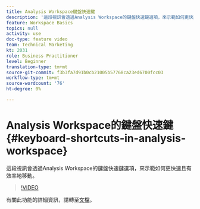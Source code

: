 ```yaml
---
title: Analysis Workspace鍵盤快速鍵
description: '這段視訊會透過Analysis Workspace的鍵盤快速鍵選項，來示範如何更快速且有效率地移動。 '
feature: Workspace Basics
topics: null
activity: use
doc-type: feature video
team: Technical Marketing
kt: 2031
role: Business Practitioner
level: Beginner
translation-type: tm+mt
source-git-commit: f3b3fa7d91b0cb21005b57768ca23ed6700fcc03
workflow-type: tm+mt
source-wordcount: '76'
ht-degree: 0%

---
```



# Analysis Workspace的鍵盤快速鍵{#keyboard-shortcuts-in-analysis-workspace}

這段視訊會透過Analysis Workspace的鍵盤快速鍵選項，來示範如何更快速且有效率地移動。

>[!VIDEO](https://video.tv.adobe.com/v/23984/?quality=12)

有關此功能的詳細資訊，請轉至[文檔](https://marketing.adobe.com/resources/help/en_US/analytics/analysis-workspace/fa_shortcut_keys.html)。
